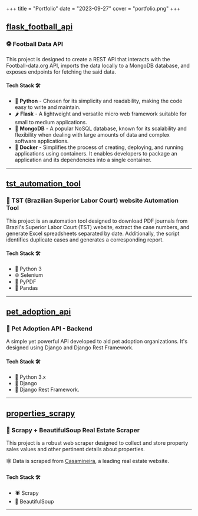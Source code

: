 +++
title = "Portfolio"
date = "2023-09-27"
cover = "portfolio.png"
+++

## [flask_football_api](https://github.com/JuniorGunner/flask_football_api)

### ⚽ Football Data API

This project is designed to create a REST API that interacts with the Football-data.org API, imports the data locally to a MongoDB database, and exposes endpoints for fetching the said data. 

#### Tech Stack 🛠️

- 🐍 **Python** - Chosen for its simplicity and readability, making the code easy to write and maintain.
- 🌶️ **Flask** - A lightweight and versatile micro web framework suitable for small to medium applications.
- 🍃 **MongoDB** - A popular NoSQL database, known for its scalability and flexibility when dealing with large amounts of data and complex software applications.
- 🐳 **Docker** - Simplifies the process of creating, deploying, and running applications using containers. It enables developers to package an application and its dependencies into a single container.
---

## [tst_automation_tool](git@github.com:JuniorGunner/tst_automation_tool.git)

### 📑 TST (Brazilian Superior Labor Court) website Automation Tool

This project is an automation tool designed to download PDF journals from Brazil's Superior Labor Court (TST) website, extract the case numbers, and generate Excel spreadsheets separated by date. Additionally, the script identifies duplicate cases and generates a corresponding report.

#### Tech Stack 🛠️

- 🐍 Python 3
- 🌐 Selenium
- 📄 PyPDF
- 🐼 Pandas
---

## [pet_adoption_api](https://github.com/JuniorGunner/pet_adoption_api)

### 🐾 Pet Adoption API - Backend

A simple yet powerful API developed to aid pet adoption organizations. It's designed using Django and Django Rest Framework.

#### Tech Stack 🛠️

- 🐍 Python 3.x
- 🎯 Django
- 🎯 Django Rest Framework.
---

## [properties_scrapy](https://github.com/JuniorGunner/properties_scrapy)

### 🏡 Scrapy + BeautifulSoup Real Estate Scraper

This project is a robust web scraper designed to collect and store property sales values and other pertinent details about properties. 

🕸️ Data is scraped from [Casamineira](https://www.casamineira.com.br/), a leading real estate website.

#### Tech Stack 🛠️

- 🕷️ Scrapy
- 🍲 BeautifulSoup
---